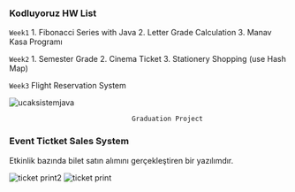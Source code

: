 ### Kodluyoruz HW List

```Week1```   1. Fibonacci Series with Java 2. Letter Grade Calculation 3. Manav Kasa Programı

```Week2```   1. Semester Grade 2. Cinema Ticket 3. Stationery Shopping (use Hash Map)


```Week3```  Flight Reservation System

![ucaksistemjava](https://user-images.githubusercontent.com/23612249/126027948-ed55002c-21e6-4a88-8264-0426e7f83ce8.JPG)

```                                Graduation Project                               ```

### Event Tictket Sales System 

Etkinlik bazında bilet satın alımını gerçekleştiren bir yazılımdır. 

![ticket print2](https://user-images.githubusercontent.com/23612249/128597209-b6c5c469-5996-4dde-84fa-8e68d91fdfe0.JPG)
![ticket print](https://user-images.githubusercontent.com/23612249/128597240-cf19562e-0f02-4efc-bb41-957f99ec2ad2.JPG)





